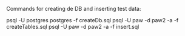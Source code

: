 Commands for creating de DB and inserting test data:

psql -U postgres postgres -f createDb.sql
psql -U paw -d paw2 -a -f createTables.sql
psql -U paw -d paw2 -a -f insert.sql